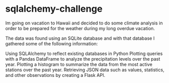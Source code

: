 
# sqlalchemy-challenge 

Im going on vacation to Hawaii and decided to do some climate analysis in order to be prepared for the weather during my long overdue vacation. 

The data was found using an SQLite database and with that database I gathered some of the following information: 
  
  Using SQLAlchemy to reflect existing databases in Python
  Plotting queries with a Pandas DataFrame to analyze the precipitation levels over the past year. 
  Plotting a histogram to summarize the data from the most active stations over the past year. 
  Retrieving JSON data such as values, statistics, and other observations by creating a Flask API.


